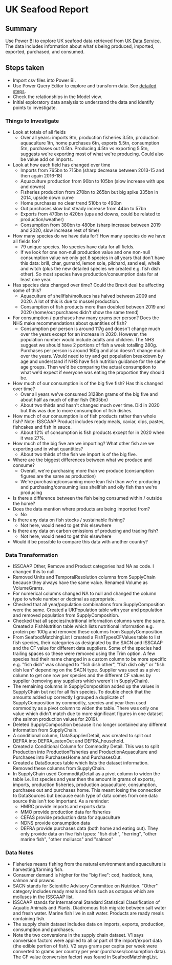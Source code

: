 # UK Seafood Report

## Summary 
Use Power BI to explore UK seafood data retrieved from [UK Data Service](https://reshare.ukdataservice.ac.uk/856955/). The data includes information about what's being produced, imported, exported, purchased, and consumed. 

## Steps taken
- Import csv files into Power BI.
- Use Power Query Editor to explore and transform data. See [detailed steps](#data-transformation).
- Check the relationships in the Model view.
- Initial exploratory data analysis to understand the data and identify points to investigate. 

### Things to Investigate
- Look at totals of all fields
  - Over all years: imports 9tn, production fisheries 3.5tn, production aquaculture 1tn, home purchases 6tn, exports 5.5tn, consumption 5tn,  purchases out 0.5tn. Producing 4.5tn vs exporting 5.5tn, suggests we're exporting most of what we're producing. Could also be value add on imports. 
- Look at how each field has changed over time
  - Imports from 765bn to 715bn (sharp decrease between 2013-15 and then again 2016-18)
  - Aquaculture production from 90bn to 105bn (slow increase with ups and downs)
  - Fisheries production from 270bn to 265bn but big spike 335bn in 2014, upside down curve
  - Home purchases no clear trend 510bn to 490bn
  - Out purchases slow but steady increase from 44bn to 57bn
  - Exports from 470bn to 420bn (ups and downs, could be related to production/weather)
  - Consumption from 380bn to 480bn (sharp increase between 2019 and 2020, slow increase rest of time)
- How many species do we have data for? How many species do we have all fields for?
  - 79 unique species. No species have data for all fields. 
  - If we look for one non-null production value and one non-null consumption value we only get 8 species in all years that don't have this data: brill, char, gurnard, lemon sole, pilchard, sand eel, whelk and witch (plus the new detailed species we created e.g. fish dish other). So most species have production/consumption data for at least one year. 
- Has species data changed over time? Could the Brexit deal be affecting some of this?
  - Aquaculture of shellfish/molluscs has halved between 2009 and 2020. A lot of this is due to mussel production. 
  - Consumption of fish products more than doubled between 2019 and 2020 (home/out purchases didn't show the same trend)
- For consumption / purchases how many grams per person? Does the NHS make recommendations about quantities of fish?
  - Consumption per person is around 117g and doesn't change much over the years except for an increase in 2020. However, the population number would include adults and children. The NHS suggest we should have 2 portions of fish a week totalling 280g. Purchases per person is around 160g and also doesn't change much over the years. Would need to try and get population breakdown by age and understand if NHS have fish nutrition guidance for the same age groups. Then we'd be comparing the actual consumption to what we'd expect if everyone was eating the proportion they should be. 
- How much of our consumption is of the big five fish? Has this changed over time?
  - Over all years we've consumed 3128bn grams of the big five and about half as much of other fish (1605bn)
  - About two thirds and hasn't changed much over time. Did in 2020 but this was due to more consumption of fish dishes.
- How much of our consumption is of fish products rather than whole fish? Note: ISSCAAP Product includes ready meals, caviar, dips, pastes, fishcakes and fish in sauce.
  - About 12% of consumption is fish products except for in 2020 when it was 27%. 
- How much of the big five are we importing? What other fish are we exporting and in what quantities?
  - About two thirds of the fish we import is of the big five. 
- Where are the biggest differences between what we produce and consume?
  - Overall, we're purchasing more than we produce (consumption figures are the same as production)
  - We're purchasing/consuming more lean fish than we're producing and purchasing/consuming less shellfish and oily fish than we're producing
- Is there a difference between the fish being consumed within / outside the home?
- Does the data mention where products are being imported from?
  - No
- Is there any data on fish stocks / sustainable fishing?
  - Not here, would need to get this elsewhere
- Is there any data on carbon emissions of producing and trading fish?
  - Not here, would need to get this elsewhere
- Would it be possible to compare this data with another country?
 
### Data Transformation
- ISSCAAP Other, Remove and Product categories had NA as code. I changed this to null.
- Removed Units and TemporalResolution columns from SupplyChain because they always have the same value. Renamed Volume as VolumeGrams.
- For numerical columns changed NA to null and changed the column type to whole number or decimal as appropriate. 
- Checked that all year/population combinations from SupplyComposition were the same. Created a UKPopulation table with year and population and removed population from SupplyComposition. 
- Checked that all species/nutritional information columns were the same. Created a FishNutrition table which lists nutritional information e.g. protein per 100g and removed these columns from SupplyComposition.
- From SeafoodMatchingList I created a FishTypesCFValues table to list fish species, their categories as designated by the SACN and ISSCAAP and the CF value for different data suppliers. Some of the species had trailing spaces so these were removed using the Trim option. A few species had their name changed in a custom column to be more specific e.g. "fish dish" was changed to "fish dish other", "fish dish oily" or "fish dish lean" depending on the SACN type. Supplier was used as a pivot column to get one row per species and the different CF values by supplier (removing any suppliers which weren't in SupplyChain). 
- The remaining columns in SupplyComposition added up the values in SupplyChain but not for all fish species. To double check that the amounts added up correctly I grouped a duplicate of SupplyComposition by commodity, species and year then used commodity as a pivot column to widen the table. There was only one value which didn't match due to more significant figures in one dataset (the salmon production values for 2019). 
- Deleted SupplyComposition because it no longer contained any different information from SupplyChain.
- A conditional column, DataSupplierDetail, was created to split out DEFRA into DEFRA_eatenOut and DEFRA_household. 
- Created a Conditional Column for Commodity Detail. This was to split Production into ProductionFisheries and ProductionAquaculture and Purchases into PurchasesHome and PurchasesOut. 
- Created a DataSources table which lists the dataset information. Removed these columns from SupplyChain.
- In SupplyChain used CommodityDetail as a pivot column to widen the table i.e. list species and year then the amount in grams of exports, imports, production fisheries, production aquaculture, consumption, purchases out and purchases home. This meant losing the connection to DataSources but because each type of data comes from one data source this isn't too important. As a reminder:
   - HMRC provide imports and exports data
   - MMO provide production data for fisheries
   - CEFAS provide production data for aquaculture
   - NDNS provide consumption data
   - DEFRA provide purchases data (both home and eating out). They only provide data on five fish types: "fish dish", "herring", "other marine fish", "other molluscs" and "salmon"

### Data Notes
- Fisheries means fishing from the natural environment and aquaculture is harvesting/farming fish.
- Consumer demand is higher for the "big five": cod, haddock, tuna, salmon and prawns.
- SACN stands for Scientific Advisory Committee on Nutrition. "Other" category includes ready meals and fish such as octopus which are molluscs in the ISSCAAP list.
- ISSCAAP stands for International Standard Statistical Classification of Aquatic Animals and Plants. Diadromous fish migrate between salt water and fresh water. Marine fish live in salt water. Products are ready meals containing fish.
- The supply chain dataset includes data on imports, exports, production, consumption and purchases.
- Note the two conversions in the supply chain dataset. V1 says conversion factors were applied to all or part of the import/export data (the edible portion of fish). V2 says grams per capita per week were converted to grams per country per year (purchases/consumption data). The CF value (conversion factor) was found in SeafoodMatchingList. 

